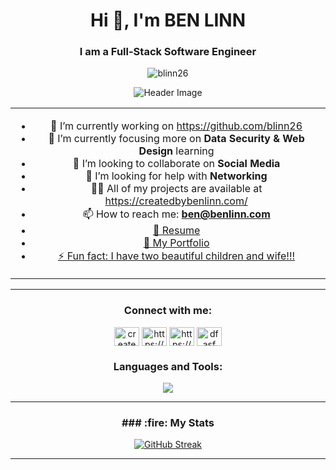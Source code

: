 <h1 align="center">Hi 👋, I'm BEN LINN</h1>

<h3 align="center">I am a Full-Stack Software Engineer</h3>

<p align="center"> <img src="https://komarev.com/ghpvc/?username=blinn26&label=Profile%20views&color=0e75b6&style=flat" alt="blinn26" /> </p>

<p align="center">
  <img src="https://createdbybenlinn.com/Original-on-Transparent.png" alt="Header Image" />
</p>

<table align="center" style="border: none !important; border-collapse: collapse;">
  <tr>
    <td align="center" style="text-align:center; border: none;">
      <ul>
        <li>🔭 I’m currently working on <a href="https://github.com/blinn26">https://github.com/blinn26</a></li>
        <li>🌱 I’m currently focusing more on <strong>Data Security & Web Design</strong> learning</li>
        <li>👯 I’m looking to collaborate on <strong>Social Media</strong></li>
        <li>🤝 I’m looking for help with <strong>Networking</strong></li>
        <li>👨‍💻 All of my projects are available at <a href="https://createdbybenlinn.com/">https://createdbybenlinn.com/</a></li>
        <li>📫 How to reach me: <a href="mailto:ben@benlinn.com"><strong>ben@benlinn.com</strong></a></li>
<li><a href="https://docs.google.com/document/d/1dvFi7maiDwSuYGThMxHQySK9uOtjGWL7C-RXRTNWEhg/edit?usp=sharing">📄 Resume</a></li>
        <li><a href="https://benlinn.com">📄 My Portfolio</li>
<li>⚡ Fun fact: I have two beautiful children and wife!!!</li>
      </ul>
    </td>
  </tr>
</table>

---
<h3 align="center">Connect with me:</h3>
<p align="center"><a href="https://twitter.com/createdbyben26" target="blank"><img align="center" src="https://raw.githubusercontent.com/rahuldkjain/github-profile-readme-generator/master/src/images/icons/Social/twitter.svg" alt="createdbyben26" height="30" width="40" /></a>
<a href="https://www.linkedin.com/in/ben-linn-coding4l/" target="blank"><img align="center" src="https://raw.githubusercontent.com/rahuldkjain/github-profile-readme-generator/master/src/images/icons/Social/linked-in-alt.svg" alt="https://www.linkedin.com/in/ben-linn-coding4l/" height="30" width="40" /></a>
<a href="https://stackoverflow.com/users/19815254/blinn26" target="blank"><img align="center" src="https://raw.githubusercontent.com/rahuldkjain/github-profile-readme-generator/master/src/images/icons/Social/stack-overflow.svg" alt="https://stackoverflow.com/users/19815254/blinn26" height="30" width="40" /></a>
<a href="https://medium.com/@benlinn26" target="blank"><img align="center" src="https://raw.githubusercontent.com/rahuldkjain/github-profile-readme-generator/master/src/images/icons/Social/medium.svg" alt="dfasf" height="30" width="40" /></a>
                                                        
</p>                                                              
<h3 align="center">Languages and Tools:</h3>

 <p align="center">
  <a href="https://skillicons.dev">
  <img src="https://skillicons.dev/icons?i=js,html,css,babel,figma,git,github,mongodb,postman,nodejs,nginx,react,vscode" />
 </a>
</p>

---
  <h3 align="center">### :fire: My Stats </h3>

<div align="center">
    
[![GitHub Streak](http://github-readme-streak-stats.herokuapp.com?user=blinn26&theme=ocean-gradient&hide_border=true&border_radius=5)](https://git.io/streak-stats)

</div>

___








